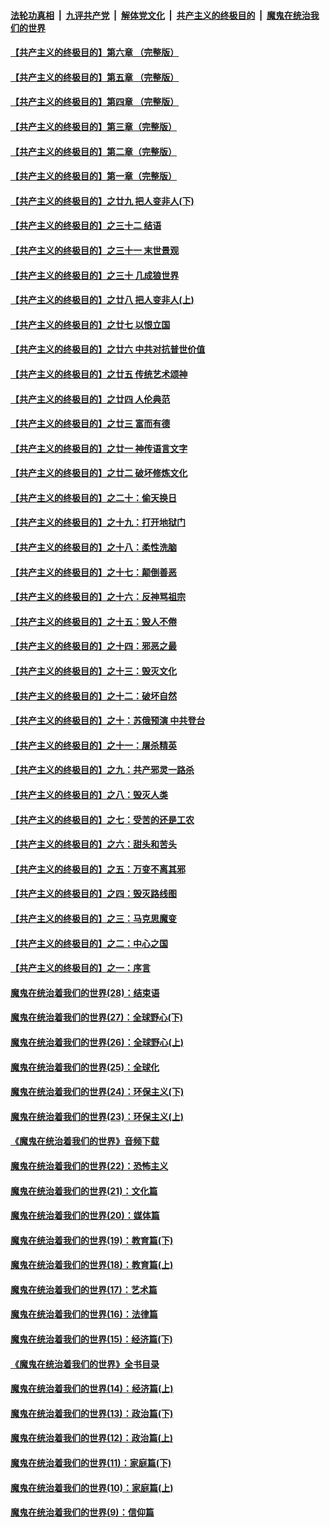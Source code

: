 ####  [法轮功真相](../../../../basic/blob/master/README.md?t=06101731) &nbsp;|&nbsp; [九评共产党](../../../../9ping.md/blob/master/README.md?t=06101731) &nbsp;|&nbsp; [解体党文化](../../../../jtdwh.md/blob/master/README.md?t=06101731)  &nbsp;|&nbsp; [共产主义的终极目的](../../../../gczydzjmd.md/blob/master/README.md?t=06101731) &nbsp;|&nbsp; [魔鬼在统治我们的世界](../../../../mgztzwmdsj.md/blob/master/README.md?t=06101731) 

#### [【共产主义的终极目的】第六章 （完整版）](../pages/nsc422/n11428913.md?t=06101731) 

#### [【共产主义的终极目的】第五章 （完整版）](../pages/nsc422/n11428912.md?t=06101731) 

#### [【共产主义的终极目的】第四章 （完整版）](../pages/nsc422/n11428907.md?t=06101731) 

#### [【共产主义的终极目的】第三章（完整版）](../pages/nsc422/n11428848.md?t=06101731) 

#### [【共产主义的终极目的】第二章（完整版）](../pages/nsc422/n11428831.md?t=06101731) 

#### [【共产主义的终极目的】第一章（完整版）](../pages/nsc422/n11417651.md?t=06101731) 

#### [【共产主义的终极目的】之廿九 把人变非人(下)](../pages/nsc422/n11344140.md?t=06101731) 

#### [【共产主义的终极目的】之三十二 结语](../pages/nsc422/n11360535.md?t=06101731) 

#### [【共产主义的终极目的】之三十一 末世景观](../pages/nsc422/n11351129.md?t=06101731) 

#### [【共产主义的终极目的】之三十 几成狼世界](../pages/nsc422/n11348280.md?t=06101731) 

#### [【共产主义的终极目的】之廿八 把人变非人(上)](../pages/nsc422/n11340492.md?t=06101731) 

#### [【共产主义的终极目的】之廿七 以恨立国](../pages/nsc422/n11336944.md?t=06101731) 

#### [【共产主义的终极目的】之廿六 中共对抗普世价值](../pages/nsc422/n11324785.md?t=06101731) 

#### [【共产主义的终极目的】之廿五 传统艺术颂神](../pages/nsc422/n11296396.md?t=06101731) 

#### [【共产主义的终极目的】之廿四 人伦典范](../pages/nsc422/n11296397.md?t=06101731) 

#### [【共产主义的终极目的】之廿三 富而有德](../pages/nsc422/n11283598.md?t=06101731) 

#### [【共产主义的终极目的】之廿一 神传语言文字](../pages/nsc422/n11263265.md?t=06101731) 

#### [【共产主义的终极目的】之廿二 破坏修炼文化](../pages/nsc422/n11245728.md?t=06101731) 

#### [【共产主义的终极目的】之二十：偷天换日](../pages/nsc422/n11238846.md?t=06101731) 

#### [【共产主义的终极目的】之十九：打开地狱门](../pages/nsc422/n11206376.md?t=06101731) 

#### [【共产主义的终极目的】之十八：柔性洗脑](../pages/nsc422/n11199994.md?t=06101731) 

#### [【共产主义的终极目的】之十七：颠倒善恶](../pages/nsc422/n11179782.md?t=06101731) 

#### [【共产主义的终极目的】之十六：反神骂祖宗](../pages/nsc422/n11166798.md?t=06101731) 

#### [【共产主义的终极目的】之十五：毁人不倦](../pages/nsc422/n11166792.md?t=06101731) 

#### [【共产主义的终极目的】之十四：邪恶之最](../pages/nsc422/n11150249.md?t=06101731) 

#### [【共产主义的终极目的】之十三：毁灭文化](../pages/nsc422/n11135227.md?t=06101731) 

#### [【共产主义的终极目的】之十二：破坏自然](../pages/nsc422/n11135214.md?t=06101731) 

#### [【共产主义的终极目的】之十：苏俄预演 中共登台](../pages/nsc422/n11118424.md?t=06101731) 

#### [【共产主义的终极目的】之十一：屠杀精英](../pages/nsc422/n11118442.md?t=06101731) 

#### [【共产主义的终极目的】之九：共产邪灵一路杀](../pages/nsc422/n11114139.md?t=06101731) 

#### [【共产主义的终极目的】之八：毁灭人类](../pages/nsc422/n11108503.md?t=06101731) 

#### [【共产主义的终极目的】之七：受苦的还是工农](../pages/nsc422/n11101809.md?t=06101731) 

#### [【共产主义的终极目的】之六：甜头和苦头](../pages/nsc422/n11096971.md?t=06101731) 

#### [【共产主义的终极目的】之五：万变不离其邪](../pages/nsc422/n11091285.md?t=06101731) 

#### [【共产主义的终极目的】之四：毁灭路线图](../pages/nsc422/n11086284.md?t=06101731) 

#### [【共产主义的终极目的】之三：马克思魔变](../pages/nsc422/n11061941.md?t=06101731) 

#### [【共产主义的终极目的】之二：中心之国](../pages/nsc422/n11047728.md?t=06101731) 

#### [【共产主义的终极目的】之一：序言](../pages/nsc422/n11086077.md?t=06101731) 

#### [魔鬼在统治着我们的世界(28)：结束语](../pages/nsc422/n10936246.md?t=06101731) 

#### [魔鬼在统治着我们的世界(27)：全球野心(下)](../pages/nsc422/n10928319.md?t=06101731) 

#### [魔鬼在统治着我们的世界(26)：全球野心(上)](../pages/nsc422/n10900318.md?t=06101731) 

#### [魔鬼在统治着我们的世界(25)：全球化](../pages/nsc422/n10788205.md?t=06101731) 

#### [魔鬼在统治着我们的世界(24)：环保主义(下)](../pages/nsc422/n10695307.md?t=06101731) 

#### [魔鬼在统治着我们的世界(23)：环保主义(上)](../pages/nsc422/n10688613.md?t=06101731) 

#### [《魔鬼在统治着我们的世界》音频下载](../pages/nsc422/n10635553.md?t=06101731) 

#### [魔鬼在统治着我们的世界(22)：恐怖主义](../pages/nsc422/n10614727.md?t=06101731) 

#### [魔鬼在统治着我们的世界(21)：文化篇](../pages/nsc422/n10597706.md?t=06101731) 

#### [魔鬼在统治着我们的世界(20)：媒体篇](../pages/nsc422/n10586579.md?t=06101731) 

#### [魔鬼在统治着我们的世界(19)：教育篇(下)](../pages/nsc422/n10564808.md?t=06101731) 

#### [魔鬼在统治着我们的世界(18)：教育篇(上)](../pages/nsc422/n10526970.md?t=06101731) 

#### [魔鬼在统治着我们的世界(17)：艺术篇](../pages/nsc422/n10499093.md?t=06101731) 

#### [魔鬼在统治着我们的世界(16)：法律篇](../pages/nsc422/n10485969.md?t=06101731) 

#### [魔鬼在统治着我们的世界(15)：经济篇(下)](../pages/nsc422/n10469975.md?t=06101731) 

#### [《魔鬼在统治着我们的世界》全书目录](../pages/nsc422/n10464261.md?t=06101731) 

#### [魔鬼在统治着我们的世界(14)：经济篇(上)](../pages/nsc422/n10457370.md?t=06101731) 

#### [魔鬼在统治着我们的世界(13)：政治篇(下)](../pages/nsc422/n10448270.md?t=06101731) 

#### [魔鬼在统治着我们的世界(12)：政治篇(上)](../pages/nsc422/n10444576.md?t=06101731) 

#### [魔鬼在统治着我们的世界(11)：家庭篇(下)](../pages/nsc422/n10440961.md?t=06101731) 

#### [魔鬼在统治着我们的世界(10)：家庭篇(上)](../pages/nsc422/n10435448.md?t=06101731) 

#### [魔鬼在统治着我们的世界(9)：信仰篇](../pages/nsc422/n10432159.md?t=06101731) 

